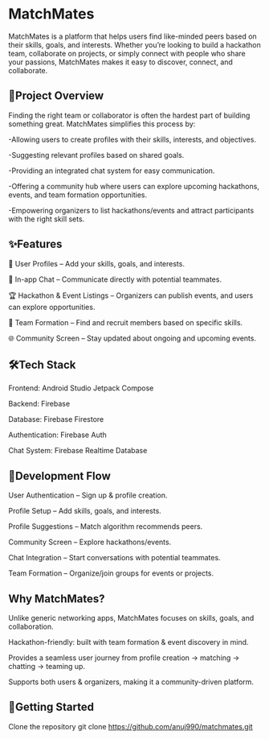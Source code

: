 
# MatchMates





MatchMates is a platform that helps users find like-minded peers based on their skills, goals, and interests. Whether you’re looking to build a hackathon team, collaborate on projects, or simply connect with people who share your passions, MatchMates makes it easy to discover, connect, and collaborate.




## 🚀Project Overview
Finding the right team or collaborator is often the hardest part of building something great.
MatchMates simplifies this process by:

-Allowing users to create profiles with their skills, interests, and objectives.

-Suggesting relevant profiles based on shared goals.

-Providing an integrated chat system for easy communication.

-Offering a community hub where users can explore upcoming hackathons, events, and team formation opportunities.

-Empowering organizers to list hackathons/events and attract participants with the right skill sets.


## ✨Features
👤 User Profiles – Add your skills, goals, and interests.


💬 In-app Chat – Communicate directly with potential teammates.

🏆 Hackathon & Event Listings – Organizers can publish events, and users can explore opportunities.

🤝 Team Formation – Find and recruit members based on specific skills.

🌐 Community Screen – Stay updated about ongoing and upcoming events.

## 🛠️Tech Stack 

Frontend: Android Studio Jetpack Compose 

Backend: Firebase

Database: Firebase Firestore

Authentication: Firebase Auth

Chat System: Firebase Realtime Database

## 🔄Development Flow

User Authentication – Sign up & profile creation.

Profile Setup – Add skills, goals, and interests.

Profile Suggestions – Match algorithm recommends peers.

Community Screen – Explore hackathons/events.

Chat Integration – Start conversations with potential teammates.

Team Formation – Organize/join groups for events or projects.

## Why MatchMates?

Unlike generic networking apps, MatchMates focuses on skills, goals, and collaboration.

Hackathon-friendly: built with team formation & event discovery in mind.

Provides a seamless user journey from profile creation → matching → chatting → teaming up.

Supports both users & organizers, making it a community-driven platform.
## 🏁Getting Started



Clone the repository
git clone https://github.com/anuj990/matchmates.git
